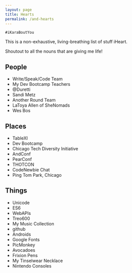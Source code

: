 ```yaml
---
layout: page
title: Hearts
permalink: /and-hearts
---
```

`#iKaraBoutYou`

This is a non-exhaustive, living-breathing list of stuff iHeart.

Shoutout to all the nouns that are giving me life!

## People
 - Write/Speak/Code Team
 - My Dev Bootcamp Teachers
 - @Duretti
 - Sandi Metz
 - Another Round Team
 - LaToya Allen of SheNomads
 - Wes Bos

## Places
 - TableXI
 - Dev Bootcamp
 - Chicago Tech Diversity Initiative
 - AndConf
 - PearConf
 - THOTCON
 - CodeNewbie Chat
 - Ping Tom Park, Chicago

## Things
 - Unicode
 - ES6
 - WebAPIs
 - Treo600
 - My Music Collection
 - github
 - Androids
 - Google Fonts
 - PicMonkey
 - Avocadoes
 - Frixion Pens
 - My Tinselwear Necklace
 - Nintendo Consoles
